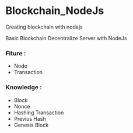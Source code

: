 # Blockchain_NodeJs
Creating blockchain with nodejs

Basic Blockchain Decentralize Server with NodeJs

### Fiture :
- Node
- Transaction

### Knowledge :
- Block
- Nonce
- Hashing Transaction
- Previus Hash
- Genesis Block
